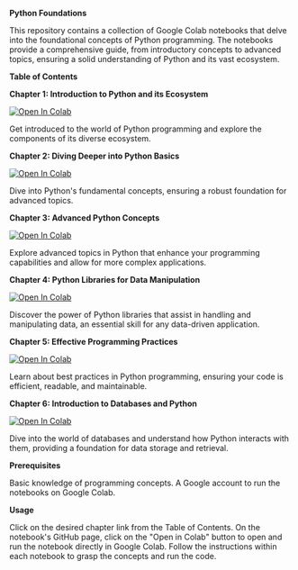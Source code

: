 **Python Foundations**

This repository contains a collection of Google Colab notebooks that delve into the foundational concepts of Python programming. The notebooks provide a comprehensive guide, from introductory concepts to advanced topics, ensuring a solid understanding of Python and its vast ecosystem.

**Table of Contents**



**Chapter 1: Introduction to Python and its Ecosystem**

[![Open In Colab](https://colab.research.google.com/assets/colab-badge.svg)](https://github.com/matteonot12/pythoncourse/blob/main/python_foundations_chapter1.ipynb)

Get introduced to the world of Python programming and explore the components of its diverse ecosystem.



**Chapter 2: Diving Deeper into Python Basics**

[![Open In Colab](https://colab.research.google.com/assets/colab-badge.svg)](https://github.com/matteonot12/pythoncourse/blob/main/python_foundations_chapter2.ipynb)


Dive into Python's fundamental concepts, ensuring a robust foundation for advanced topics.



**Chapter 3: Advanced Python Concepts**

[![Open In Colab](https://colab.research.google.com/assets/colab-badge.svg)](https://github.com/matteonot12/pythoncourse/blob/main/python_foundations_chapter3.ipynb)

Explore advanced topics in Python that enhance your programming capabilities and allow for more complex applications.



**Chapter 4: Python Libraries for Data Manipulation**

[![Open In Colab](https://colab.research.google.com/assets/colab-badge.svg)](https://github.com/matteonot12/pythoncourse/blob/main/python_foundations_chapter4.ipynb)

Discover the power of Python libraries that assist in handling and manipulating data, an essential skill for any data-driven application.



**Chapter 5: Effective Programming Practices**

[![Open In Colab](https://colab.research.google.com/assets/colab-badge.svg)](https://github.com/matteonot12/pythoncourse/blob/main/python_foundations_chapter5.ipynb)

Learn about best practices in Python programming, ensuring your code is efficient, readable, and maintainable.



**Chapter 6: Introduction to Databases and Python**

[![Open In Colab](https://colab.research.google.com/assets/colab-badge.svg)](https://github.com/matteonot12/pythoncourse/blob/main/python_foundations_chapter6.ipynb)

Dive into the world of databases and understand how Python interacts with them, providing a foundation for data storage and retrieval.



**Prerequisites**


Basic knowledge of programming concepts.
A Google account to run the notebooks on Google Colab.



**Usage**


Click on the desired chapter link from the Table of Contents.
On the notebook's GitHub page, click on the "Open in Colab" button to open and run the notebook directly in Google Colab.
Follow the instructions within each notebook to grasp the concepts and run the code.
